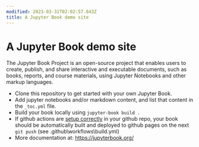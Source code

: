 ```yaml
---
modified: 2023-03-31T02:02:57.843Z
title: A Jupyter Book demo site
---
```

# A Jupyter Book demo site

The Jupyter Book Project is an open-source project that enables users to create, publish, and share interactive and executable documents, such as books, reports, and course materials, using Jupyter Notebooks and other markup languages.

- Clone this repository to get started with your own Jupyter Book.
- Add jupyter notebooks and/or markdown content, and list that content in the `_toc.yml` file.
- Build your book locally using `jupyter-book build .`
- If github actions are [setup correctly](https://jupyterbook.org/en/stable/publish/gh-pages.html) in your github repo, your book should be automatically built and deployed to github pages on the next `git push` (see .github\workflows\build.yml)
- More documentation at: https://jupyterbook.org/
